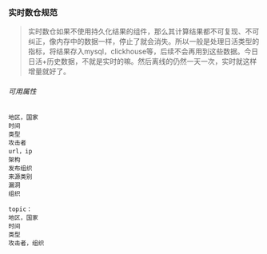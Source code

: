 ### 实时数仓规范

>实时数仓如果不使用持久化结果的组件，那么其计算结果都不可复现、不可纠正，像内存中的数据一样，停止了就会消失。所以一般是处理日活类型的指标，将结果存入mysql，clickhouse等，后续不会再用到这些数据。今日日活+历史数据，不就是实时的嘛。然后离线的仍然一天一次，实时就这样增量就好了。



###### 可用属性

```
地区，国家 
时间
类型
攻击者
url，ip
架构
发布组织
来源类别
漏洞
组织

topic：
地区，国家
时间
类型
攻击者，组织

```

